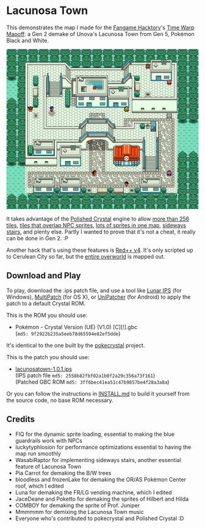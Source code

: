 # Lacunosa Town

This demonstrates the map I made for the [Fangame Hacktory](https://twitter.com/fangamehacktory)'s [Time Warp Mapoff](https://twitter.com/fangamehacktory/status/1201308583096307714): a Gen 2 demake of Unova's Lacunosa Town from Gen 5, Pokémon Black and White.

![Lacunosa Town](lacunosatown.png)

It takes advantage of the [Polished Crystal](https://github.com/Rangi42/polishedcrystal) engine to allow [more than 256 tiles](https://github.com/pret/pokecrystal/wiki/Expand-tilesets-from-192-to-255-tiles), [tiles that overlap NPC sprites](https://github.com/pret/pokecrystal/wiki/Allow-map-tiles-to-appear-above-sprites-\(so-NPCs-can-walk-behind-tiles\)-with-PRIORITY-colors), [lots of sprites in one map](https://github.com/pret/pokecrystal/wiki/Allow-more-than-15-object_events-per-map), [sideways stairs](https://github.com/pret/pokecrystal/wiki/Sideways-stairs-with-diagonal-movement), and plenty else. Partly I wanted to prove that it's not a cheat, it really can be done in Gen 2. :P

Another hack that's using these features is [Red++ v4](https://github.com/TheFakeMateo/RedPlusPlus). It's only scripted up to Cerulean City so far, but the [entire overworld](https://github.com/TheFakeMateo/RedPlusPlus/tree/master/notes/map%20stitches) is mapped out.


## Download and Play

To play, download the .ips patch file, and use a tool like [Lunar IPS](http://fusoya.eludevisibility.org/lips/) (for Windows), [MultiPatch](http://projects.sappharad.com/tools/multipatch.html) (for OS X), or [UniPatcher](https://play.google.com/store/apps/details?id=org.emunix.unipatcher&hl=en) (for Android) to apply the patch to a default Crystal ROM.

This is the ROM you should use:

* Pokémon - Crystal Version (UE) (V1.0) [C][!].gbc  
  (`md5: 9f2922b235a5eeb78d65594e82ef5dde`)

It's identical to the one built by the [pokecrystal](https://github.com/pret/pokecrystal) project.

This is the patch you should use:

* [lacunosatown-1.0.1.ips](patches/lacunosatown-1.0.1.ips)  
  (IPS patch file `md5: 2558b82fbf02a1b0f2a29c356a73f161`)  
  (Patched GBC ROM `md5: 3ff6bec41ea51c47b9857be4f28a3a8a`)

Or you can follow the instructions in [INSTALL.md](INSTALL.md) to build it yourself from the source code, no base ROM necessary.


## Credits

* FIQ for the dynamic sprite loading, essential to making the blue guardrails work with NPCs
* luckytyphlosion for performance optimizations essential to having the map run smoothly
* WasabiRaptor for implementing sideways stairs, another essential feature of Lacunosa Town
* Pia Carrot for demaking the B/W trees
* bloodless and frozenLake for demaking the OR/AS Pokémon Center roof, which I edited
* Luna for demaking the FR/LG vending machine, which I edited
* JaceDeane and Poketto for demaking the sprites of Hilbert and Hilda
* COMBOY for demaking the sprite of Prof. Juniper
* Mmmmmm for demixing the Lacunosa Town music
* Everyone who's contributed to pokecrystal and Polished Crystal :D
